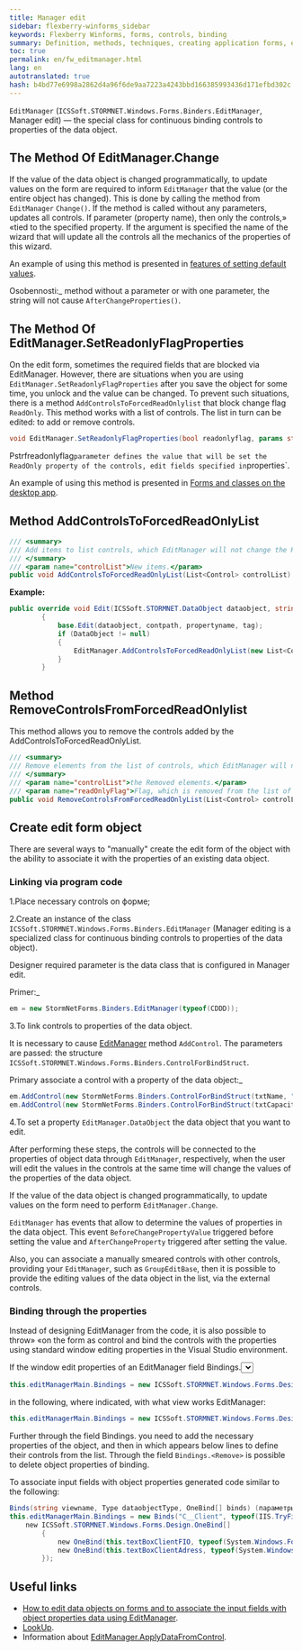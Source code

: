 ```yaml
---
title: Manager edit
sidebar: flexberry-winforms_sidebar
keywords: Flexberry Winforms, forms, controls, binding
summary: Definition, methods, techniques, creating application forms, examples
toc: true
permalink: en/fw_editmanager.html
lang: en
autotranslated: true
hash: b4bd77e6998a2862d4a96f6de9aa7223a4243bbd166385993436d171efbd302c
---
```


`EditManager` (`ICSSoft.STORMNET.Windows.Forms.Binders.EditManager`, Manager edit) — the special class for continuous binding controls to properties of the data object.

## The Method Of EditManager.Change

If the value of the data object is changed programmatically, to update values on the form are required to inform `EditManager` that the value (or the entire object has changed). This is done by calling the method from `EditManager` `Change()`. If the method is called without any parameters, updates all controls. If parameter (property name), then only the controls,» «tied to the specified property. If the argument is specified the name of the wizard that will update all the controls all the mechanics of the properties of this wizard.

An example of using this method is presented in [features of setting default values](fo_features-dafault-value.html).

Osobennosti:_ method without a parameter or with one parameter, the string will not cause `AfterChangeProperties()`.

## The Method Of EditManager.SetReadonlyFlagProperties

On the edit form, sometimes the required fields that are blocked via EditManager. However, there are situations when you are using `EditManager.SetReadonlyFlagProperties` after you save the object for some time, you unlock and the value can be changed. To prevent such situations, there is a method `AddControlsToForcedReadOnlylist` that block change flag `ReadOnly`. This method works with a list of controls. The list in turn can be edited: to add or remove controls.

```csharp
void EditManager.SetReadonlyFlagProperties(bool readonlyflag, params string[] properties)
```

Pstrfreadonlyflag` parameter defines the value that will be set the ReadOnly property of the controls, edit fields specified in `properties`.

An example of using this method is presented in [Forms and classes on the desktop app](fw_readonly-win.html).

## Method AddControlsToForcedReadOnlyList

```csharp
/// <summary> 
/// Add items to list controls, which EditManager will not change the ReadOnly flag. 
/// </summary> 
/// <param name="controlList">New items.</param> 
public void AddControlsToForcedReadOnlyList(List<Control> controlList)
```

__Example:__

```csharp
public override void Edit(ICSSoft.STORMNET.DataObject dataobject, string contpath, string propertyname, object tag)
        {
            base.Edit(dataobject, contpath, propertyname, tag);
            if (DataObject != null)
            {
                EditManager.AddControlsToForcedReadOnlyList(new List<Control>() { ctrlФИО });
            }
        }
```

## Method RemoveControlsFromForcedReadOnlylist

This method allows you to remove the controls added by the AddControlsToForcedReadOnlyList.

```csharp
/// <summary> 
/// Remove elements from the list of controls, which EditManager will not change the ReadOnly flag. 
/// </summary> 
/// <param name="controlList">the Removed elements.</param> 
/// <param name="readOnlyFlag">Flag, which is removed from the list of items you need to put in the ReadOnly property.</param> 
public void RemoveControlsFromForcedReadOnlyList(List<Control> controlList, bool readOnlyFlag = false)
```

## Create edit form object

There are several ways to "manually" create the edit form of the object with the ability to associate it with the properties of an existing data object.

### Linking via program code

1.Place necessary controls on форме;

2.Create an instance of the class `ICSSoft.STORMNET.Windows.Forms.Binders.EditManager` (Manager editing is a specialized class for continuous binding controls to properties of the data object).

Designer required parameter is the data class that is configured in Manager edit.

Primer:_

```csharp
em = new StormNetForms.Binders.EditManager(typeof(CDDD));
```

3.To link controls to properties of the data object.

It is necessary to cause [EditManager](fw_editmanager.html) method `AddControl`. The parameters are passed: the structure `ICSSoft.STORMNET.Windows.Forms.Binders.ControlForBindStruct`.

Primary associate a control with a property of the data object:_

```csharp
em.AddControl(new StormNetForms.Binders.ControlForBindStruct(txtName, "Text"), "Name");
em.AddControl(new StormNetForms.Binders.ControlForBindStruct(txtCapacity, "Text"), "Volume");
```

4.To set a property `EditManager.DataObject` the data object that you want to edit.

After performing these steps, the controls will be connected to the properties of object data through `EditManager`, respectively, when the user will edit the values in the controls at the same time will change the values of the properties of the data object.

If the value of the data object is changed programmatically, to update values on the form need to perform `EditManager.Change`.

`EditManager` has events that allow to determine the values of properties in the data object. This event `BeforeChangePropertyValue` triggered before setting the value and `AfterChangeProperty` triggered after setting the value.

Also, you can associate a manually smeared controls with other controls, providing your `EditManager`, such as `GroupEditBase`, then it is possible to provide the editing values of the data object in the list, via the external controls.

### Binding through the properties

Instead of designing EditManager from the code, it is also possible to throw» «on the form as control and bind the controls with the properties using standard window editing properties in the Visual Studio environment.

If the window edit properties of an EditManager field Bindings.<select view> for some reason, nothing to choose, then the code dependent forms, you can correct the line:

```csharp
this.editManagerMain.Bindings = new ICSSoft.STORMNET.Windows.Forms.Design.Binds("", null, null);
```

in the following, where indicated, with what view works EditManager:

```csharp
this.editManagerMain.Bindings = new ICSSoft.STORMNET.Windows.Forms.Design.Binds("C__Client", typeof(IIS.TryFilter.Клиент), null);
```

Further through the field Bindings.<Add> you need to add the necessary properties of the object, and then in which appears below lines to define their controls from the list. Through the field `Bindings.<Remove>` is possible to delete object properties of binding.

To associate input fields with object properties generated code similar to the following:

```csharp
Binds(string viewname, Type dataobjectType, OneBind[] binds) (параметры для создания объектов класса OneBind аналогичны параметрам структуры ControlForBindStruct).
this.editManagerMain.Bindings = new Binds("C__Client", typeof(IIS.TryFilter.Клиент),
    new ICSSoft.STORMNET.Windows.Forms.Design.OneBind[]
        {
            new OneBind(this.textBoxClientFIO, typeof(System.Windows.Forms.TextBox), "Text", null, "Name"),
            new OneBind(this.textBoxClientAdress, typeof(System.Windows.Forms.TextBox), "Text", null, "Registration")
        });
```

## Useful links

* [How to edit data objects on forms and to associate the input fields with object properties data using EditManager](fw_edit-objects-on-forms.html).
* [LookUp](fw_lookup.html).
* Information about [EditManager.ApplyDataFromControl](fw_editform.html).



